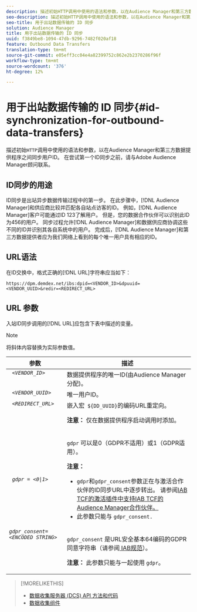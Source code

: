 ```yaml
---
description: 描述初始HTTP调用中使用的语法和参数，以在Audience Manager和第三方数据提供程序之间同步用户ID。 在尝试第一个ID同步之前，请与Adobe Audience Manager顾问联系。
seo-description: 描述初始HTTP调用中使用的语法和参数，以在Audience Manager和第三方数据提供程序之间同步用户ID。 在尝试第一个ID同步之前，请与Adobe Audience Manager顾问联系。
seo-title: 用于出站数据传输的 ID 同步
solution: Audience Manager
title: 用于出站数据传输的 ID 同步
uuid: f3849be8-1094-47db-9296-7482f020af18
feature: Outbound Data Transfers
translation-type: tm+mt
source-git-commit: e05eff3cc04e4a82399752c862e2b2370286f96f
workflow-type: tm+mt
source-wordcount: '376'
ht-degree: 12%

---
```



# 用于出站数据传输的 ID 同步{#id-synchronization-for-outbound-data-transfers}

描述初始`HTTP`调用中使用的语法和参数，以在Audience Manager和第三方数据提供程序之间同步用户ID。 在尝试第一个ID同步之前，请与Adobe Audience Manager顾问联系。

<!-- c_id_sync_out.xml -->

## ID同步的用途

ID同步是出站异步数据传输过程中的第一步。 在此步骤中，[!DNL Audience Manager]和供应商比较并匹配各自站点访客的ID。 例如，[!DNL Audience Manager]客户可能通过ID 123了解用户。 但是，您的数据合作伙伴可以识别此ID为456的用户。 同步过程允许[!DNL Audience Manager]和数据供应商协调这些不同的ID并识别其各自系统中的用户。 完成后，[!DNL Audience Manager]和第三方数据提供者应为我们网络上看到的每个唯一用户具有相应的ID。

## URL语法

在ID交换中，格式正确的[!DNL URL]字符串应当如下：

```
https://dpm.demdex.net/ibs:dpid=<VENDOR_ID>&dpuuid=<VENDOR_UUID>&redir=<REDIRECT_URL>
```

## URL 参数

入站ID同步调用的[!DNL URL]应包含下表中描述的变量。

>[!NOTE]
>
>将斜体内容替换为实际参数值。

<table id="table_EB9F4246E2A34ABB8ED06EA458EB186F"> 
 <thead> 
  <tr> 
   <th colname="col1" class="entry"> 参数 </th> 
   <th colname="col2" class="entry"> 描述 </th> 
  </tr> 
 </thead>
 <tbody> 
  <tr valign="top"> 
   <td colname="col1"> <code> <i>&lt;VENDOR_ID&gt;</i> </code> </td> 
   <td colname="col2">数据提供程序的唯一ID(由<span class="keyword">Audience Manager</span>分配)。 </td> 
  </tr> 
  <tr valign="top"> 
   <td colname="col1"> <code> <i>&lt;VENDOR_UUID&gt;</i> </code> </td> 
   <td colname="col2"> 唯一用户ID。 </td> 
  </tr> 
  <tr valign="top"> 
   <td colname="col1"> <code> <i>&lt;REDIRECT_URL&gt;</i> </code> </td> 
   <td colname="col2">嵌入宏<code> ${DD_UUID}</code>的编码URL重定向。 <p><b>注意：</b> 仅在数据提供程序启动调用时添加。 </p> </td> 
  </tr> 
    </tr> 
  <tr> 
   <td colname="col1"> <code> <i>gdpr = &lt;0|1&gt;</i> </code> </td> 
   <td colname="col2"> <p><code>gdpr</code> 可以是0（GDPR不适用）或1（GDPR适用）。</p><p><b>注意：</b> <ul><li><code>gdpr</code>和<code>gdpr_consent</code>参数正在与激活合作伙伴的ID同步URL中逐步转出。 请参阅<a href="../../overview/data-security-and-privacy/aam-iab-plugin.md#aam-activation-partners">IAB TCF的激活插件中支持IAB TCF的Audience Manager合作伙伴。</a></li><li>此参数只能与 <code>gdpr_consent.</code></li></ul></p></td>
  </tr> 
    </tr> 
  <tr valign="top"> 
   <td colname="col1"> <code><i>gdpr_consent=&lt;ENCODED STRING&gt;</i> </code> </td> 
   <td colname="col2"><p><code>gdpr_consent</code> 是URL安全基本64编码的GDPR同意字符串（请参阅<a href="https://github.com/InteractiveAdvertisingBureau/GDPR-Transparency-and-Consent-Framework/blob/master/URL-based%20Consent%20Passing_%20Framework%20Guidance.md#specifications" format="http" scope="external"> IAB规范</a>）。</p><p><b>注意：</b> 此参数只能与一起使用 <code>gdpr</code>。</p> </td> 
  </tr> 
 </tbody> 
</table>

>[!MORELIKETHIS]
>
>* [数据收集服务器 (DCS) API 方法和代码](../../api/dcs-intro/dcs-event-calls/dcs-event-calls.md)
>* [数据收集组件](../../reference/system-components/components-data-collection.md)

